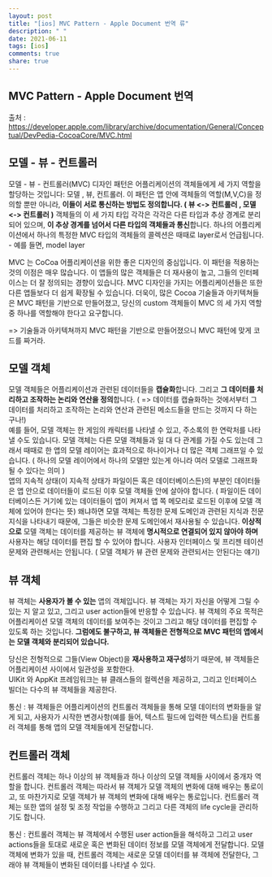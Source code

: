 ```yaml
---
layout: post
title: "[ios] MVC Pattern - Apple Document 번역 류"
description: " "
date: 2021-06-11
tags: [ios]
comments: true
share: true
---
```


## MVC Pattern - Apple Document 번역 

출처 : <https://developer.apple.com/library/archive/documentation/General/Conceptual/DevPedia-CocoaCore/MVC.html>

## 모델 - 뷰 - 컨트롤러

모델 - 뷰 - 컨트롤러(MVC) 디자인 패턴은 어플리케이션의 객체들에게 세 가지 역할을 할당하는 것입니다: 모델 , 뷰, 컨트롤러. 
이 패턴은 앱 안에 객체들의 역할(M,V,C)을 정의할 뿐만 아니라, **이들이 서로 통신하는 방법도 정의합니다. ( 뷰 <-> 컨트롤러 , 모델 <-> 컨트롤러 )**
객체들의 이 세 가지 타입 각각은 각각은 다른 타입과 추상 경계로 분리되어 있으며, **이 추상 경계를 넘어서 다른 타입의 객체들과 통신**합니다. 
하나의 어플리케이션에서 하나의 특정한 MVC 타입의 객체들의 콜렉션은 때때로 layer로서 언급됩니다. - 예를 들면, model layer

MVC 는 CoCoa 어플리케이션을 위한 좋은 디자인의 중심입니다. 
이 패턴을 적용하는 것의 이점은 매우 많습니다. 이 앱들의 많은 객체들은 더 재사용이 높고, 그들의 인터페이스는 더 잘 정의되는 경향이 있습니다.
MVC 디자인을 가지는 어플리케이션들은 또한 다른 앱들보다 더 쉽게 확장될 수 있습니다.
더욱이, 많은 Cocoa 기술들과 아키텍쳐들은 MVC 패턴을 기반으로 만들어졌고, 당신의 custom 객체들이 MVC 의 세 가지 역할 중 하나를 역할해야 한다고 요구합니다.

=> 기술들과 아키텍쳐까지 MVC 패턴을 기반으로 만들어졌으니 MVC 패턴에 맞게 코드를 짜거라.

## 모델 객체 

모델 객체들은 어플리케이션과 관련된 데이터들을 **캡슐화**합니다. 그리고 **그 데이터를 처리하고 조작하는 논리와 연산을 정의**합니다. ( => 데이터를 캡슐화하는 것에서부터 그 데이터를 처리하고 조작하는 논리와 연산과 관련된 메소드들을 만드는 것까지 다 하는 구나!)
<br> 예를 들어, 모델 객체는 한 게임의 캐릭터를 나타낼 수 있고, 주소록의 한 연락처를 나타낼 수도 있습니다. 
모델 객체는 다른 모델 객체들과 일 대 다 관계를 가질 수도 있는데 그래서 때때로 한 앱의 모델 레이어는 효과적으로 하나이거나 더 많은 객체 그래프일 수 있습니다. ( 하나의 모델 레이어에서 하나의 모델만 있는게 아니라 여러 모델로 그래프화 될 수 있다는 의미 ) 
<br>앱의 지속적 상태(이 지속적 상태가 파일이든 혹은 데이터베이스든)의 부분인 데이터들은 앱 안으로 데이터들이 로드된 이후 모델 객체들 안에 살아야 합니다. ( 파일이든 데이터베이스든 거기에 있는 데이터들이 앱이 켜져서 앱 쪽 메모리로 로드된 이후에 모델 객체에 있어야 한다는 뜻)
왜냐하면 모델 객체는 특정한 문제 도메인과 관련된 지식과 전문 지식을 나타내기 때문에, 그들은 비슷한 문제 도메인에서 재사용될 수 있습니다. **이상적으로** 모델 객체는 데이터를 제공하는 뷰 객체에 **명시적으로 연결되어 있지 않아야 하며** 사용자는 해당 데이터를 편집 할 수 있어야 합니다. 사용자 인터페이스 및 프리젠 테이션 문제와 관련해서는 안됩니다. ( 모델 객체가 뷰 관련 문제와 관련되서는 안된다는 얘기)

## 뷰 객체 

뷰 객체는 **사용자가 볼 수 있는** 앱의 객체입니다.
뷰 객체는 자기 자신을 어떻게 그릴 수 있는 지 알고 있고, 그리고 user action들에 반응할 수 있습니다. 
뷰 객체의 주요 목적은 어플리케이션 모델 객체의 데이터를 보여주는 것이고 그리고 해당 데이터를 편집할 수 있도록 하는 것입니다. 
**그럼에도 불구하고, 뷰 객체들은 전형적으로 MVC 패턴의 앱에서는 모델 객체와 분리되어 있습니다.** 

당신은 전형적으로 그들(View Object)을 **재사용하고 재구성**하기 때문에, 뷰 객체들은 어플리케이션 사이에서 일관성을 포함한다.  
UIKit 와 AppKit 프레임워크는 뷰 클래스들의 컬렉션을 제공하고, 그리고 인터페이스 빌더는 다수의 뷰 객체들을 제공한다. 

통신 : 뷰 객체들은 어플리케이션의 컨트롤러 객체들을 통해 모델 데이터의 변화들을 알게 되고, 
사용자가 시작한 변경사항(예를 들어, 텍스트 필드에 입력한 텍스트)을 컨트롤러 객체를 통해 앱의 모델 객체들에게 전달합니다.

## 컨트롤러 객체  

컨트롤러 객체는 하나 이상의 뷰 객체들과 하나 이상의 모델 객체들 사이에서 중개자 역할을 합니다. 
컨트롤러 객체는 따라서 뷰 객체가 모델 객체의 변화에 대해 배우는 통로이고, 또 마찬가지로 모델 객체가 뷰 객체의 변화에 대해 배우는 통로입니다. 
컨트롤러 객체는 또한 앱의 설정 및 조정 작업을 수행하고 그리고 다른 객체의 life cycle을 관리하기도 합니다.    

통신 : 컨트롤러 객체는 뷰 객체에서 수행된 user action들을 해석하고 그리고 user actions들을 토대로 새로운 혹은 변화된 데이터 정보를 모델 객체에게 전달합니다. 모델 객체에 변화가 있을 때, 컨트롤러 객체는 새로운 모델 데이터를 뷰 객체에 전달한다, 그래야 뷰 객체들이 변화된 데이터를 나타낼 수 있다. 
